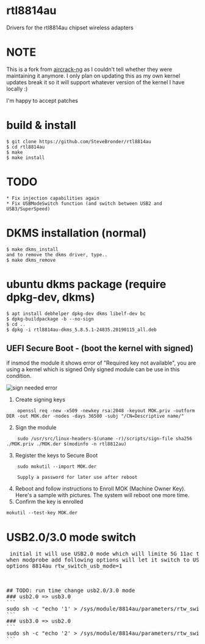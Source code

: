 # rtl8814au
Drivers for the rtl8814au chipset wireless adapters

# NOTE

This is a fork from [aircrack-ng](https://github.com/aircrack-ng/rtl8814au.git) as I couldn't tell whether they were maintaining it anymore. I only plan on updating this as my own kernel updates break it so it will support whatever version of the kernel I have locally :) 

I'm happy to accept patches

# build & install
```
$ git clone https://github.com/SteveBronder/rtl8814au
$ cd rtl8814au
$ make
$ make install
```

# TODO
```
* Fix injection capabilities again
* Fix USBModeSwitch function (and switch between USB2 and USB3/SuperSpeed)
```

# DKMS installation (normal)
```
$ make dkms_install
and to remove the dkms driver, type..
$ make dkms_remove
```

# ubuntu dkms package (require dpkg-dev, dkms)
```
$ apt install debhelper dpkg-dev dkms libelf-dev bc 
$ dpkg-buildpackage -b --no-sign
$ cd ..
$ dpkg -i rtl8814au-dkms_5.8.5.1-24835.20190115_all.deb
```


## UEFI Secure Boot - (boot the kernel with signed)
 if insmod the module it shows error of "Required key not available", you are using a kernel which is signed
 Only signed module can be use in this condition.

 ![sign needed error](pics/need-sign.png)

1. Create signing keys

```
    openssl req -new -x509 -newkey rsa:2048 -keyout MOK.priv -outform DER -out MOK.der -nodes -days 36500 -subj "/CN=Descriptive name/"
```
2. Sign the module

```
    sudo /usr/src/linux-headers-$(uname -r)/scripts/sign-file sha256 ./MOK.priv ./MOK.der $(modinfo -n rtl8812au)
```
3. Register the keys to Secure Boot

```
    sudo mokutil --import MOK.der
```
		Supply a password for later use after reboot

4. Reboot and follow instructions to Enroll MOK (Machine Owner Key).
   Here's a sample with pictures. The system will reboot one more time.
5. Confirm the key is enrolled

```
mokutil --test-key MOK.der
```



# USB2.0/3.0 mode switch

<pre>
 initial it will use USB2.0 mode which will limite 5G 11ac throughput (USB2.0 bandwidth only 480Mbps => throughput around 240Mbps)
when modprobe add following options will let it switch to USB3.0 mode at initial driver
options 8814au rtw_switch_usb_mode=1
</<pre>


## TODO: run time change usb2.0/3.0 mode
### usb2.0 => usb3.0
```
sudo sh -c "echo '1' > /sys/module/8814au/parameters/rtw_switch_usb_mode"
```
### usb3.0 => usb2.0
```
sudo sh -c "echo '2' > /sys/module/8814au/parameters/rtw_switch_usb_mode"
```



